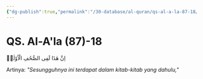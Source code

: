 ```yaml
---
{"dg-publish":true,"permalink":"/30-database/al-quran/qs-al-a-la-87-18/"}
---
```



# QS. Al-A'la (87)-18
اِنَّ هٰذَا لَفِى الصُّحُفِ الْاُوْلٰىۙ 

Artinya: *"Sesungguhnya ini terdapat dalam kitab-kitab yang dahulu,"*
